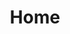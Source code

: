 ---
home: true
title: Home
heroImage: /images/hero.png
actions:
  - text: Introduction
    link: /guide/
    type: primary
  - text: User Manual
    link: /guide/my-data.html
    type: secondary
footer: Copyright © 2023 LCDA Team.
---